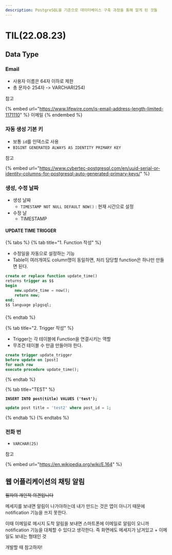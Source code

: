 ```yaml
---
description: PostgreSQL을 기준으로 데이터베이스 구축 과정을 통해 알게 된 것들
---
```


# TIL(22.08.23)

## Data Type

### Email

* 사용자 이름은 64자 이하로 제한
* 총 문자수 254자 -> VARCHAR(254)

참고

{% embed url="https://www.lifewire.com/is-email-address-length-limited-1171110" %}
이메일
{% endembed %}



### 자동 생성 기본 키

* 보통 `id`를 인덱스로 사용
* `BIGINT GENERATED ALWAYS AS IDENTITY PRIMARY KEY`

참고

{% embed url="https://www.cybertec-postgresql.com/en/uuid-serial-or-identity-columns-for-postgresql-auto-generated-primary-keys/" %}



### 생성, 수정 날짜

* 생성 날짜
  * `TIMESTAMP NOT NULL DEFAULT NOW()` : 현재 시간으로 설정
* 수정 날
  * TIMESTAMP

#### UPDATE TIME TRIGGER

{% tabs %}
{% tab title="1. Function 작성" %}
* 수정일을 자동으로 설정하는 기능
* Table이 여러개여도 column명이 동일하면, 처리 담당할 function은 하나만 만들면 된다.

```sql
create or replace function update_time()
returns trigger as $$
begin
	new.update_time = now();
	return new;
end;
$$ language plpgsql;
```

###
{% endtab %}

{% tab title="2. Trigger 작성" %}
* Trigger는 각 테이블에 Function을 연결시키는 역할
* 무조건 테이블 수 만큼 만들어야 한다.

```sql
create trigger update_trigger
before update on [post]
for each row
execute procedure update_time();
```
{% endtab %}

{% tab title="TEST" %}
<pre class="language-sql"><code class="lang-sql"><strong>INSERT INTO post(title) VALUES ('test');</strong></code></pre>



```sql
update post title = 'test2' where post_id = 1;
```
{% endtab %}
{% endtabs %}



### 전화 번

* `VARCHAR(25)`

참고

{% embed url="https://en.wikipedia.org/wiki/E.164" %}











## 웹 어플리케이션의 채팅 알림

~~필자의 개인적 의견입니다~~

메세지를 보내면 알림이 나가야하는데 내가 만드는 것은 앱이 아니기 때문에 notification 기능을 쓰지 못한다.

이때 이메일로 메시지 도착 알림을 보내면 스마트폰에 이메일로 알림이 오니까 notification 기능을 대체할 수 있다고 생각한다. 즉 화면에도 메세지가 남겨있고 + 이메일도 보내는 형태인 것

개발할 때 참고하자!
